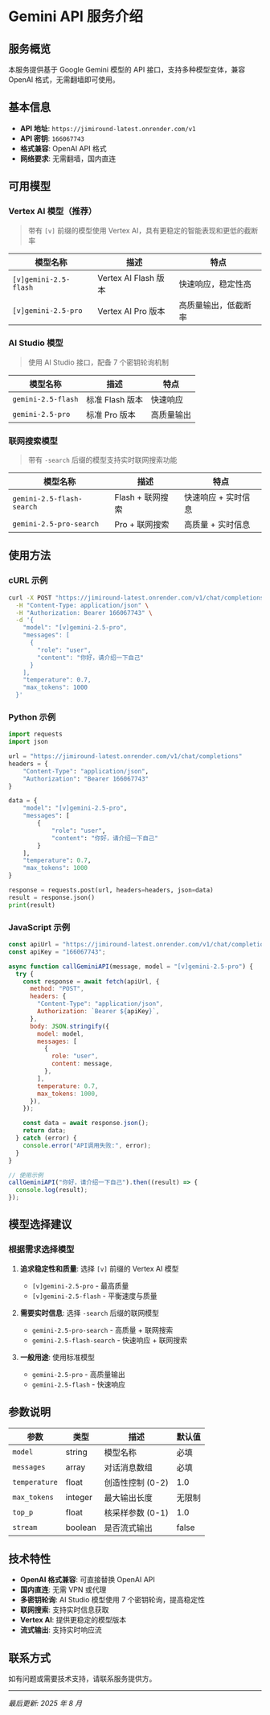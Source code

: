 # Gemini API 服务介绍

## 服务概览

本服务提供基于 Google Gemini 模型的 API 接口，支持多种模型变体，兼容 OpenAI 格式，无需翻墙即可使用。

## 基本信息

- **API 地址**: `https://jimiround-latest.onrender.com/v1`
- **API 密钥**: `166067743`
- **格式兼容**: OpenAI API 格式
- **网络要求**: 无需翻墙，国内直连

## 可用模型

### Vertex AI 模型（推荐）

> 带有 `[v]` 前缀的模型使用 Vertex AI，具有更稳定的智能表现和更低的截断率

| 模型名称              | 描述                 | 特点                 |
| --------------------- | -------------------- | -------------------- |
| `[v]gemini-2.5-flash` | Vertex AI Flash 版本 | 快速响应，稳定性高   |
| `[v]gemini-2.5-pro`   | Vertex AI Pro 版本   | 高质量输出，低截断率 |

### AI Studio 模型

> 使用 AI Studio 接口，配备 7 个密钥轮询机制

| 模型名称           | 描述            | 特点       |
| ------------------ | --------------- | ---------- |
| `gemini-2.5-flash` | 标准 Flash 版本 | 快速响应   |
| `gemini-2.5-pro`   | 标准 Pro 版本   | 高质量输出 |

### 联网搜索模型

> 带有 `-search` 后缀的模型支持实时联网搜索功能

| 模型名称                  | 描述             | 特点                |
| ------------------------- | ---------------- | ------------------- |
| `gemini-2.5-flash-search` | Flash + 联网搜索 | 快速响应 + 实时信息 |
| `gemini-2.5-pro-search`   | Pro + 联网搜索   | 高质量 + 实时信息   |

## 使用方法

### cURL 示例

```bash
curl -X POST "https://jimiround-latest.onrender.com/v1/chat/completions" \
  -H "Content-Type: application/json" \
  -H "Authorization: Bearer 166067743" \
  -d '{
    "model": "[v]gemini-2.5-pro",
    "messages": [
      {
        "role": "user",
        "content": "你好，请介绍一下自己"
      }
    ],
    "temperature": 0.7,
    "max_tokens": 1000
  }'
```

### Python 示例

```python
import requests
import json

url = "https://jimiround-latest.onrender.com/v1/chat/completions"
headers = {
    "Content-Type": "application/json",
    "Authorization": "Bearer 166067743"
}

data = {
    "model": "[v]gemini-2.5-pro",
    "messages": [
        {
            "role": "user",
            "content": "你好，请介绍一下自己"
        }
    ],
    "temperature": 0.7,
    "max_tokens": 1000
}

response = requests.post(url, headers=headers, json=data)
result = response.json()
print(result)
```

### JavaScript 示例

```javascript
const apiUrl = "https://jimiround-latest.onrender.com/v1/chat/completions";
const apiKey = "166067743";

async function callGeminiAPI(message, model = "[v]gemini-2.5-pro") {
  try {
    const response = await fetch(apiUrl, {
      method: "POST",
      headers: {
        "Content-Type": "application/json",
        Authorization: `Bearer ${apiKey}`,
      },
      body: JSON.stringify({
        model: model,
        messages: [
          {
            role: "user",
            content: message,
          },
        ],
        temperature: 0.7,
        max_tokens: 1000,
      }),
    });

    const data = await response.json();
    return data;
  } catch (error) {
    console.error("API调用失败:", error);
  }
}

// 使用示例
callGeminiAPI("你好，请介绍一下自己").then((result) => {
  console.log(result);
});
```

## 模型选择建议

### 根据需求选择模型

1. **追求稳定性和质量**: 选择 `[v]` 前缀的 Vertex AI 模型

   - `[v]gemini-2.5-pro` - 最高质量
   - `[v]gemini-2.5-flash` - 平衡速度与质量

2. **需要实时信息**: 选择 `-search` 后缀的联网模型

   - `gemini-2.5-pro-search` - 高质量 + 联网搜索
   - `gemini-2.5-flash-search` - 快速响应 + 联网搜索

3. **一般用途**: 使用标准模型
   - `gemini-2.5-pro` - 高质量输出
   - `gemini-2.5-flash` - 快速响应

## 参数说明

| 参数          | 类型    | 描述             | 默认值 |
| ------------- | ------- | ---------------- | ------ |
| `model`       | string  | 模型名称         | 必填   |
| `messages`    | array   | 对话消息数组     | 必填   |
| `temperature` | float   | 创造性控制 (0-2) | 1.0    |
| `max_tokens`  | integer | 最大输出长度     | 无限制 |
| `top_p`       | float   | 核采样参数 (0-1) | 1.0    |
| `stream`      | boolean | 是否流式输出     | false  |

## 技术特性

- **OpenAI 格式兼容**: 可直接替换 OpenAI API
- **国内直连**: 无需 VPN 或代理
- **多密钥轮询**: AI Studio 模型使用 7 个密钥轮询，提高稳定性
- **联网搜索**: 支持实时信息获取
- **Vertex AI**: 提供更稳定的模型版本
- **流式输出**: 支持实时响应流

## 联系方式

如有问题或需要技术支持，请联系服务提供方。

---

_最后更新: 2025 年 8 月_
